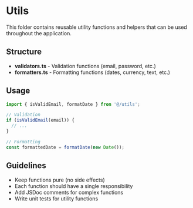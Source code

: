 # Utils

This folder contains reusable utility functions and helpers that can be used throughout the application.

## Structure

- **validators.ts** - Validation functions (email, password, etc.)
- **formatters.ts** - Formatting functions (dates, currency, text, etc.)

## Usage

```typescript
import { isValidEmail, formatDate } from '@/utils';

// Validation
if (isValidEmail(email)) {
  // ...
}

// Formatting
const formattedDate = formatDate(new Date());
```

## Guidelines

- Keep functions pure (no side effects)
- Each function should have a single responsibility
- Add JSDoc comments for complex functions
- Write unit tests for utility functions

